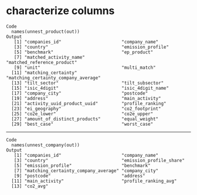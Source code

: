 # characterize columns

    Code
      names(unnest_product(out))
    Output
       [1] "companies_id"                       "company_name"                      
       [3] "country"                            "emission_profile"                  
       [5] "benchmark"                          "ep_product"                        
       [7] "matched_activity_name"              "matched_reference_product"         
       [9] "unit"                               "multi_match"                       
      [11] "matching_certainty"                 "matching_certainty_company_average"
      [13] "tilt_sector"                        "tilt_subsector"                    
      [15] "isic_4digit"                        "isic_4digit_name"                  
      [17] "company_city"                       "postcode"                          
      [19] "address"                            "main_activity"                     
      [21] "activity_uuid_product_uuid"         "profile_ranking"                   
      [23] "ei_geography"                       "co2_footprint"                     
      [25] "co2e_lower"                         "co2e_upper"                        
      [27] "amount_of_distinct_products"        "equal_weight"                      
      [29] "best_case"                          "worst_case"                        

---

    Code
      names(unnest_company(out))
    Output
       [1] "companies_id"                       "company_name"                      
       [3] "country"                            "emission_profile_share"            
       [5] "emission_profile"                   "benchmark"                         
       [7] "matching_certainty_company_average" "company_city"                      
       [9] "postcode"                           "address"                           
      [11] "main_activity"                      "profile_ranking_avg"               
      [13] "co2_avg"                           

